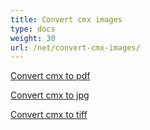 ```yaml
---
title: Convert cmx images
type: docs
weight: 30
url: /net/convert-cmx-images/
---
```


[Convert cmx to pdf](/imaging/net/convert-cmx-to-pdf/)

[Convert cmx to jpg](/imaging/net/convert-cxm-to-jpg/)

[Convert cmx to tiff](/imaging/net/convert-cxm-to-tiff/)

